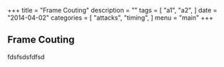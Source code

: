 +++
title = "Frame Couting"
description = ""
tags = [
    "a1",
    "a2",
]
date = "2014-04-02"
categories = [
    "attacks",
    "timing",
]
menu = "main"
+++


## Frame Couting

fdsfsdsfdfsd
